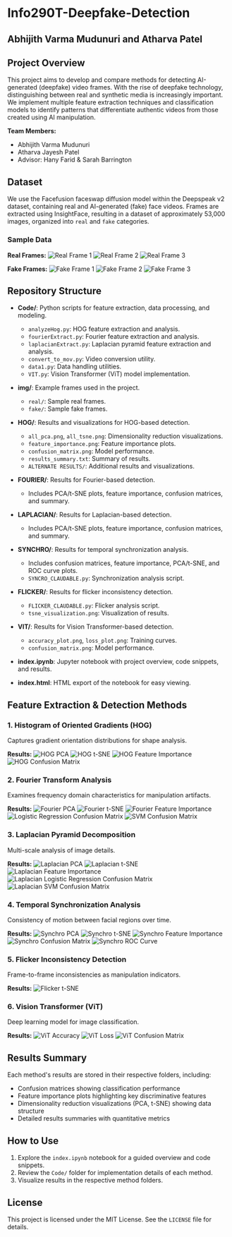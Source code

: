 # Info290T-Deepfake-Detection

## Abhijith Varma Mudunuri and Atharva Patel

## Project Overview
This project aims to develop and compare methods for detecting AI-generated (deepfake) video frames. With the rise of deepfake technology, distinguishing between real and synthetic media is increasingly important. We implement multiple feature extraction techniques and classification models to identify patterns that differentiate authentic videos from those created using AI manipulation.

**Team Members:**
- Abhijith Varma Mudunuri
- Atharva Jayesh Patel
- Advisor: Hany Farid & Sarah Barrington

## Dataset
We use the Facefusion faceswap diffusion model within the Deepspeak v2 dataset, containing real and AI-generated (fake) face videos. Frames are extracted using InsightFace, resulting in a dataset of approximately 53,000 images, organized into `real` and `fake` categories.

### Sample Data
**Real Frames:**
![Real Frame 1](img/real/frame_000.jpg) ![Real Frame 2](img/real/frame_001.jpg) ![Real Frame 3](img/real/frame_002.jpg)

**Fake Frames:**
![Fake Frame 1](img/fake/frame_000.jpg) ![Fake Frame 2](img/fake/frame_001.jpg) ![Fake Frame 3](img/fake/frame_002.jpg)

## Repository Structure

- **Code/**: Python scripts for feature extraction, data processing, and modeling.
  - `analyzeHog.py`: HOG feature extraction and analysis.
  - `fourierExtract.py`: Fourier feature extraction and analysis.
  - `laplacianExtract.py`: Laplacian pyramid feature extraction and analysis.
  - `convert_to_mov.py`: Video conversion utility.
  - `data1.py`: Data handling utilities.
  - `VIT.py`: Vision Transformer (ViT) model implementation.

- **img/**: Example frames used in the project.
  - `real/`: Sample real frames.
  - `fake/`: Sample fake frames.

- **HOG/**: Results and visualizations for HOG-based detection.
  - `all_pca.png`, `all_tsne.png`: Dimensionality reduction visualizations.
  - `feature_importance.png`: Feature importance plots.
  - `confusion_matrix.png`: Model performance.
  - `results_summary.txt`: Summary of results.
  - `ALTERNATE RESULTS/`: Additional results and visualizations.

- **FOURIER/**: Results for Fourier-based detection.
  - Includes PCA/t-SNE plots, feature importance, confusion matrices, and summary.

- **LAPLACIAN/**: Results for Laplacian-based detection.
  - Includes PCA/t-SNE plots, feature importance, confusion matrices, and summary.

- **SYNCHRO/**: Results for temporal synchronization analysis.
  - Includes confusion matrices, feature importance, PCA/t-SNE, and ROC curve plots.
  - `SYNCRO_CLAUDABLE.py`: Synchronization analysis script.

- **FLICKER/**: Results for flicker inconsistency detection.
  - `FLICKER_CLAUDABLE.py`: Flicker analysis script.
  - `tsne_visualization.png`: Visualization of results.

- **VIT/**: Results for Vision Transformer-based detection.
  - `accuracy_plot.png`, `loss_plot.png`: Training curves.
  - `confusion_matrix.png`: Model performance.

- **index.ipynb**: Jupyter notebook with project overview, code snippets, and results.
- **index.html**: HTML export of the notebook for easy viewing.

## Feature Extraction & Detection Methods

### 1. Histogram of Oriented Gradients (HOG)
Captures gradient orientation distributions for shape analysis.

**Results:**
![HOG PCA](HOG/all_pca.png)
![HOG t-SNE](HOG/all_tsne.png)
![HOG Feature Importance](HOG/feature_importance.png)
![HOG Confusion Matrix](HOG/confusion_matrix.png)

### 2. Fourier Transform Analysis
Examines frequency domain characteristics for manipulation artifacts.

**Results:**
![Fourier PCA](FOURIER/all_pca.png)
![Fourier t-SNE](FOURIER/all_tsne.png)
![Fourier Feature Importance](FOURIER/feature_importance.png)
![Logistic Regression Confusion Matrix](FOURIER/logisticreg_confusion_matrix.png)
![SVM Confusion Matrix](FOURIER/svm_confusion_matrix.png)

### 3. Laplacian Pyramid Decomposition
Multi-scale analysis of image details.

**Results:**
![Laplacian PCA](LAPLACIAN/all_pca.png)
![Laplacian t-SNE](LAPLACIAN/all_tsne.png)
![Laplacian Feature Importance](LAPLACIAN/feature_importance.png)
![Laplacian Logistic Regression Confusion Matrix](LAPLACIAN/logreg_confusion_matrix.png)
![Laplacian SVM Confusion Matrix](LAPLACIAN/svm_confusion_matrix.png)

### 4. Temporal Synchronization Analysis
Consistency of motion between facial regions over time.

**Results:**
![Synchro PCA](SYNCHRO/pca_visualization.png)
![Synchro t-SNE](SYNCHRO/tsne_visualization.png)
![Synchro Feature Importance](SYNCHRO/feature_importance.png)
![Synchro Confusion Matrix](SYNCHRO/confusion_matrix.png)
![Synchro ROC Curve](SYNCHRO/roc_curve_comparison.png)

### 5. Flicker Inconsistency Detection
Frame-to-frame inconsistencies as manipulation indicators.

**Results:**
![Flicker t-SNE](FLICKER/tsne_visualization.png)

### 6. Vision Transformer (ViT)
Deep learning model for image classification.

**Results:**
![ViT Accuracy](VIT/accuracy_plot.png)
![ViT Loss](VIT/loss_plot.png)
![ViT Confusion Matrix](VIT/confusion_matrix.png)

## Results Summary
Each method's results are stored in their respective folders, including:
- Confusion matrices showing classification performance
- Feature importance plots highlighting key discriminative features
- Dimensionality reduction visualizations (PCA, t-SNE) showing data structure
- Detailed results summaries with quantitative metrics

## How to Use
1. Explore the `index.ipynb` notebook for a guided overview and code snippets.
2. Review the `Code/` folder for implementation details of each method.
3. Visualize results in the respective method folders.

## License
This project is licensed under the MIT License. See the `LICENSE` file for details.
